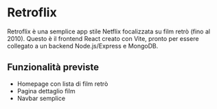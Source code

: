 
# Retroflix

Retroflix è una semplice app stile Netflix focalizzata su film retrò (fino al 2010). Questo è il frontend React creato con Vite, pronto per essere collegato a un backend Node.js/Express e MongoDB.

## Funzionalità previste
- Homepage con lista di film retrò
- Pagina dettaglio film
- Navbar semplice
